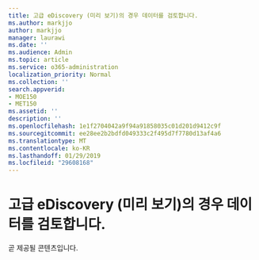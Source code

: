 ```yaml
---
title: 고급 eDiscovery (미리 보기)의 경우 데이터를 검토합니다.
ms.author: markjjo
author: markjjo
manager: laurawi
ms.date: ''
ms.audience: Admin
ms.topic: article
ms.service: o365-administration
localization_priority: Normal
ms.collection: ''
search.appverid:
- MOE150
- MET150
ms.assetid: ''
description: ''
ms.openlocfilehash: 1e1f2704042a9f94a91858035c01d201d9412c9f
ms.sourcegitcommit: ee28ee2b2bdfd049333c2f495d7f7780d13af4a6
ms.translationtype: MT
ms.contentlocale: ko-KR
ms.lasthandoff: 01/29/2019
ms.locfileid: "29608168"
---
```

# <a name="reviewing-case-data-in-advanced-ediscovery-preview"></a>고급 eDiscovery (미리 보기)의 경우 데이터를 검토합니다.

곧 제공될 콘텐츠입니다.